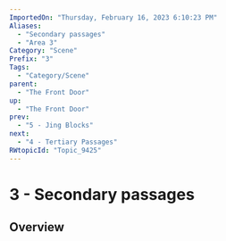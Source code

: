 ```yaml
---
ImportedOn: "Thursday, February 16, 2023 6:10:23 PM"
Aliases:
  - "Secondary passages"
  - "Area 3"
Category: "Scene"
Prefix: "3"
Tags:
  - "Category/Scene"
parent:
  - "The Front Door"
up:
  - "The Front Door"
prev:
  - "5 - Jing Blocks"
next:
  - "4 - Tertiary Passages"
RWtopicId: "Topic_9425"
---
```

# 3 - Secondary passages
## Overview
